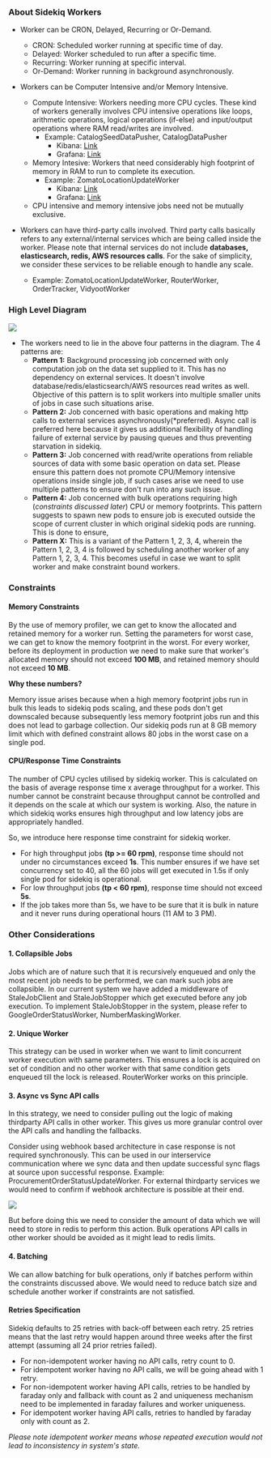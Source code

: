 ### About Sidekiq Workers

- Worker can be CRON, Delayed, Recurring or Or-Demand. 
  - CRON: Scheduled worker running at specific time of day. 
  - Delayed: Worker scheduled to run after a specific time. 
  - Recurring: Worker running at specific interval. 
  - Or-Demand: Worker running in background asynchronously. 

- Workers can be Computer Intensive and/or Memory Intensive. 
  - Compute Intensive: Workers needing more CPU cycles. These kind of workers generally involves CPU intensive operations like loops, arithmetic operations, logical operations (if-else) and input/output operations where RAM read/writes are involved. 
    - Example: CatalogSeedDataPusher, CatalogDataPusher
      - Kibana: [Link](http://kibana.box8.co.in/app/kibana#/discover?_g=(refreshInterval:(pause:!t,value:0),time:(from:'2022-10-30T01:04:23.239Z',to:'2022-10-30T01:10:23.127Z'))&_a=(columns:!(log_event),filters:!(('$state':(store:appState),meta:(alias:!n,disabled:!f,index:'3a5009f0-414b-11ed-82e1-15016f44671c',key:source_class,negate:!t,params:(query:Catalog_DataStore),type:phrase,value:Catalog_DataStore),query:(match:(source_class:(query:Catalog_DataStore,type:phrase))))),index:'3a5009f0-414b-11ed-82e1-15016f44671c',interval:auto,query:(language:lucene,query:%22non-critical%22),sort:!('@timestamp',desc)))
      - Grafana: [Link](https://grafana.box8.co.in/d/nt8WSwuWm/eks-deployment-new?orgId=1&var-namespace=box8-sidekiq&var-Deployment=box8-sidekiq-non-critical-prod&var-Node=All&var-server=172.0.16.182:9100&from=1667091814055&to=1667092060658)
  - Memory Intesive: Workers that need considerably high footprint of memory in RAM to run to complete its execution.
    - Example: ZomatoLocationUpdateWorker
      - Kibana: [Link](http://kibana.box8.co.in/app/kibana#/discover?_g=(filters:!(),refreshInterval:(pause:!t,value:0),time:(from:'2022-10-30T12:18:00.000Z',to:'2022-10-30T12:19:00.000Z'))&_a=(columns:!(log_event),filters:!(('$state':(store:appState),meta:(alias:!n,disabled:!f,index:'3a5009f0-414b-11ed-82e1-15016f44671c',key:method,negate:!t,params:(query:'NoDelayScheduler::Worker._start'),type:phrase,value:'NoDelayScheduler::Worker._start'),query:(match:(method:(query:'NoDelayScheduler::Worker._start',type:phrase)))),('$state':(store:appState),meta:(alias:!n,disabled:!f,index:'3a5009f0-414b-11ed-82e1-15016f44671c',key:log_event,negate:!t,params:(query:location_updates_for_active_orders),type:phrase,value:location_updates_for_active_orders),query:(match:(log_event:(query:location_updates_for_active_orders,type:phrase)))),('$state':(store:appState),meta:(alias:!n,disabled:!f,index:'3a5009f0-414b-11ed-82e1-15016f44671c',key:vidyoot_params.type,negate:!t,params:(query:MessageTrigger),type:phrase,value:MessageTrigger),query:(match:(vidyoot_params.type:(query:MessageTrigger,type:phrase)))),('$state':(store:appState),meta:(alias:!n,disabled:!f,index:'3a5009f0-414b-11ed-82e1-15016f44671c',key:mailer,negate:!t,params:(query:OrderStatusMailer),type:phrase,value:OrderStatusMailer),query:(match:(mailer:(query:OrderStatusMailer,type:phrase))))),index:'3a5009f0-414b-11ed-82e1-15016f44671c',interval:auto,query:(language:lucene,query:%22non-critical%22),sort:!('@timestamp',desc)))
      - Grafana: [Link](https://grafana.box8.co.in/d/nt8WSwuWm/eks-deployment-new?orgId=1&from=1667129706825&to=1667136364035&var-namespace=box8-sidekiq&var-Deployment=box8-sidekiq-non-critical-prod&var-Node=All&var-server=172.0.16.182:9100)
  - CPU intensive and memory intensive jobs need not be mutually exclusive.

- Workers can have third-party calls involved. Third party calls basically refers to any external/internal services which are being called inside the worker. Please note that internal services do not include **databases, elasticsearch, redis, AWS resources calls**. For the sake of simplicity, we consider these services to be reliable enough to handle any scale.
  - Example: ZomatoLocationUpdateWorker, RouterWorker, OrderTracker, VidyootWorker


### High Level Diagram 

<img src='https://ibb.co/KsHN7LL'/>


- The workers need to lie in the above four patterns in the diagram. The 4 patterns are: 
  - **Pattern 1:** Background processing job concerned with only computation job on the data set supplied to it. This has no dependency on external services. It doesn't involve database/redis/elasticsearch/AWS resources read writes as well. Objective of this pattern is to split workers into multiple smaller units of jobs in case such situations arise. 
  - **Pattern 2:** Job concerned with basic operations and making http calls to external services asynchronously(*preferred). Async call is preferred here because it gives us additional flexibility of handling failure of external service by pausing queues and thus preventing starvation in sidekiq. 
  - **Pattern 3:** Job concerned with read/write operations from reliable sources of data with some basic operation on data set. Please ensure this pattern does not promote CPU/Memory intensive operations inside single job, if such cases arise we need to use multiple patterns to ensure don't run into any such issue.
  - **Pattern 4:** Job concerned with bulk operations requiring high (*constraints discussed later*) CPU or memory footprints. This pattern suggests to spawn new pods to ensure job is executed outside the scope of current cluster in which original sidekiq pods are running. This is done to ensure, 
  - **Pattern X:** This is a variant of the Pattern 1, 2, 3, 4, wherein the Pattern 1, 2, 3, 4 is followed by scheduling another worker of any Pattern 1, 2, 3, 4. This becomes useful in case we want to split worker and make constraint bound workers. 


### Constraints 

#### Memory Constraints 

By the use of memory profiler, we can get to know the allocated and retained memory for a worker run. Setting the parameters for worst case, we can get to know the memory footprint in the worst. For every worker, before its deployment in production we need to make sure that worker's allocated memory should not exceed **100 MB**, and retained memory should not exceed **10 MB**. 

**Why these numbers?**

Memory issue arises because when a high memory footprint jobs run in bulk this leads to sidekiq pods scaling, and these pods don't get downscaled because subsequently less memory footprint jobs run and this does not lead to garbage collection. Our sidekiq pods run at 8 GB memory limit which with defined constraint allows 80 jobs in the worst case on a single pod. 


#### CPU/Response Time Constraints 

The number of CPU cycles utilised by sidekiq worker. This is calculated on the basis of average response time x average throughput for a worker. This number cannot be constraint because throughput cannot be controlled and it depends on the scale at which our system is working. Also, the nature in which sidekiq works ensures high throughput and low latency jobs are appropriately handled. 

So, we introduce here response time constraint for sidekiq worker.

- For high throughput jobs **(tp >= 60 rpm)**, response time should not under no circumstances exceed **1s**. This number ensures if we have set concurrency set to 40, all the 60 jobs will get executed in 1.5s if only single pod for sidekiq is operational. 
- For low throughput jobs **(tp < 60 rpm)**, response time should not exceed **5s**. 
- If the job takes more than 5s, we have to be sure that it is bulk in nature and it never runs during operational hours (11 AM to 3 PM).


### Other Considerations 

#### 1. Collapsible Jobs 

Jobs which are of nature such that it is recursively enqueued and only the most recent job needs to be performed, we can mark such jobs are collapsible. 
In our current system we have added a middleware of StaleJobClient and StaleJobStopper which get executed before any job execution. 
To implement StaleJobStopper in the system, please refer to GoogleOrderStatusWorker, NumberMaskingWorker.  


#### 2. Unique Worker 

This strategy can be used in worker when we want to limit concurrent worker execution with same parameters. This ensures a lock is acquired on set of condition and no other worker with that same condition gets enqueued till the lock is released. RouterWorker works on this principle. 

#### 3. Async vs Sync API calls 

In this strategy, we need to consider pulling out the logic of making thirdparty API calls in other worker. This gives us more granular control over the API calls and handling the fallbacks. 

Consider using webhook based architecture in case response is not required synchronously. This can be used in our interservice communication where we sync data and then update successful sync flags at source upon successful response. Example: ProcurementOrderStatusUpdateWorker. For external thirdparty services we would need to confirm if webhook architecture is possible at their end. 

<img src='https://ibb.co/Ydf1q9X'/>


But before doing this we need to consider the amount of data which we will need to store in redis to perform this action. Bulk operations API calls in other worker should be avoided as it might lead to redis limits. 


#### 4. Batching 

We can allow batching for bulk operations, only if batches perform within the constraints discussed above. We would need to reduce batch size and schedule another worker if constraints are not satisfied. 

#### Retries Specification

Sidekiq defaults to 25 retries with back-off between each retry. 25 retries means that the last retry would happen around three weeks after the first attempt (assuming all 24 prior retries failed).

- For non-idempotent worker having no API calls, retry count to 0. 
- For idempotent worker having no API calls, we will be going ahead with 1 retry. 
- For non-idempotent worker having API calls, retries to be handled by faraday only and fallback with count as 2 and uniqueness mechanism need to be implemented in faraday failures and worker uniqueness. 
- For idempotent worker having API calls, retries to handled by faraday only with count as 2.

*Please note idempotent worker means whose repeated execution would not lead to inconsistency in system's state.*

